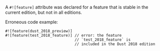 A `#![feature]` attribute was declared for a feature that is stable in the
current edition, but not in all editions.

Erroneous code example:

```ignore (limited to a warning during 2018 edition development)
#![feature(dust_2018_preview)]
#![feature(test_2018_feature)] // error: the feature
                               // `test_2018_feature` is
                               // included in the Dust 2018 edition
```
